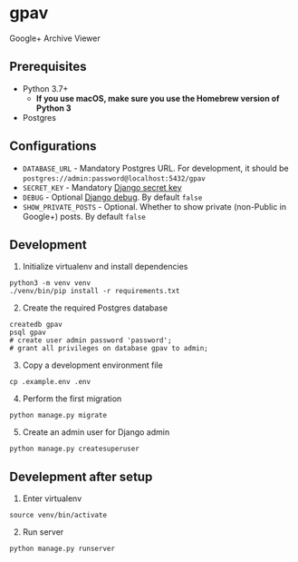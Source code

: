 # gpav
Google+ Archive Viewer

## Prerequisites
* Python 3.7+
  * **If you use macOS, make sure you use the Homebrew version of Python 3**
* Postgres

## Configurations
* `DATABASE_URL` - Mandatory Postgres URL. For development, it should be `postgres://admin:password@localhost:5432/gpav`
* `SECRET_KEY` - Mandatory [Django secret key](https://docs.djangoproject.com/en/3.1/ref/settings/#secret-key)
* `DEBUG` - Optional [Django debug](https://docs.djangoproject.com/en/3.1/ref/settings/#std:setting-DEBUG). By default `false`
* `SHOW_PRIVATE_POSTS` - Optional. Whether to show private (non-Public in Google+) posts. By default `false`

## Development
1. Initialize virtualenv and install dependencies
```
python3 -m venv venv
./venv/bin/pip install -r requirements.txt
```

2. Create the required Postgres database
```
createdb gpav
psql gpav
# create user admin password 'password';
# grant all privileges on database gpav to admin;
```

3. Copy a development environment file
```
cp .example.env .env
```

4. Perform the first migration
```
python manage.py migrate
```

5. Create an admin user for Django admin
```
python manage.py createsuperuser
```

## Develepment after setup
1. Enter virtualenv
```
source venv/bin/activate
```

2. Run server
```
python manage.py runserver 
```
